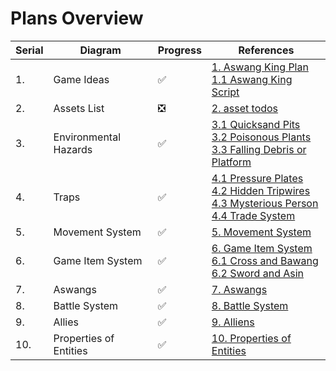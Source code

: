 # Plans Overview

| Serial | Diagram                | Progress | References                                                   |
| ------ | ---------------------- | -------- | ------------------------------------------------------------ |
| 1.     | Game Ideas             | ✅        | [1. Aswang King Plan](1.-Aswang-King-Plan.pdf)<br>[1.1 Aswang King Script](1.1-Aswang-King-Script.pdf) |
| 2.     | Assets List            | ❎        | [2. asset todos](2.-asset-todos.md)                          |
| 3.     | Environmental Hazards  | ✅        | [3.1 Quicksand Pits](3.1-Quicksand-Pits.png)<br>[3.2 Poisonous Plants](3.2-Poisonous-Plants.png)<br>[3.3 Falling Debris or Platform](3.3-Falling-Debris-or-Platform.png) |
| 4.     | Traps                  | ✅        | [4.1 Pressure Plates](4.1-Pressure-Plates.png)<br>[4.2 Hidden Tripwires](4.2-Hidden-Tripwires.png)<br>[4.3 Mysterious Person](4.3-Mysterious-Person.png)<br>[4.4 Trade System](4.4-Trade-System.png) |
| 5.     | Movement System        | ✅        | [5. Movement System](5.-Movement-System.png)                 |
| 6.     | Game Item System       | ✅        | [6. Game Item System](6.-Game-Item-System.png)<br>[6.1 Cross and Bawang](6.1-Cross-and-Bawang.png)<br>[6.2 Sword and Asin](6.2-Sword-and-Asin.png) |
| 7.     | Aswangs                | ✅        | [7. Aswangs](7.-Aswangs.png)                                 |
| 8.     | Battle System          | ✅        | [8. Battle System](8.-Battle-System.png)                     |
| 9.     | Allies                 | ✅        | [9. Alliens](9.-Alliens.png)                                 |
| 10.    | Properties of Entities | ✅        | [10. Properties of Entities](10.-Properties-of-Entities.png) |


